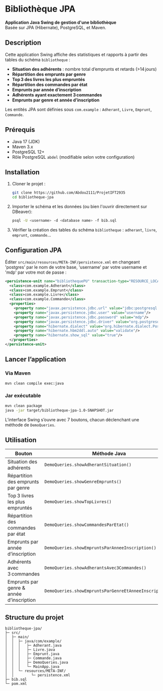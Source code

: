 # Bibliothèque JPA

**Application Java Swing de gestion d'une bibliothèque**  
Basée sur JPA (Hibernate), PostgreSQL, et Maven.

## Description
Cette application Swing affiche des statistiques et rapports à partir des tables du schéma `bibliotheque` :

- **Situation des adhérents** : nombre total d’emprunts et retards (>14 jours)  
- **Répartition des emprunts par genre**  
- **Top 3 des livres les plus empruntés**  
- **Répartition des commandes par état**  
- **Emprunts par année d’inscription**  
- **Adhérents ayant exactement 3 commandes**  
- **Emprunts par genre et année d’inscription**

Les entités JPA sont définies sous `com.example` : `Adherant`, `Livre`, `Emprunt`, `Commande`.

## Prérequis
- Java 17 (JDK)  
- Maven 3.x  
- PostgreSQL 12+  
- Rôle PostgreSQL `abdel` (modifiable selon votre configuration)

## Installation
1. Cloner le projet :
   ```bash
   git clone https://github.com/Abdou2111/ProjetIFT2935
   cd bibliotheque-jpa
   ```
2. Importer le schéma et les données (ou bien l'ouvrir directement sur DBeaver):
   ```bash
   psql -U <username> -d <database name> -f bib.sql
   ```
3. Vérifier la création des tables du schéma `bibliotheque` : `adherant`, `livre`, `emprunt`, `commande`...

## Configuration JPA
Éditer `src/main/resources/META-INF/persistence.xml` en changeant 'postgres' par le nom de votre base, 'username' par votre username et 'mdp' par votre mot de passe :
```xml
<persistence-unit name="bibliothequePU" transaction-type="RESOURCE_LOCAL">
  <class>com.example.Adherant</class>
  <class>com.example.Emprunt</class>
  <class>com.example.Livre</class>
  <class>com.example.Commande</class>
  <properties>
    <property name="javax.persistence.jdbc.url" value="jdbc:postgresql://localhost:5432/postgres"/>
    <property name="javax.persistence.jdbc.user" value="username"/>
    <property name="javax.persistence.jdbc.password" value="mdp"/>
    <property name="javax.persistence.jdbc.driver" value="org.postgresql.Driver"/>
    <property name="hibernate.dialect" value="org.hibernate.dialect.PostgreSQLDialect"/>
    <property name="hibernate.hbm2ddl.auto" value="validate"/>
    <property name="hibernate.show_sql" value="true"/>
  </properties>
</persistence-unit>
```

## Lancer l’application
### Via Maven
```bash
mvn clean compile exec:java
```
### Jar exécutable
```bash
mvn clean package
java -jar target/bibliotheque-jpa-1.0-SNAPSHOT.jar
```
L’interface Swing s’ouvre avec 7 boutons, chacun déclenchant une méthode de `DemoQueries`.

## Utilisation
| Bouton                                    | Méthode Java                                    |
|-------------------------------------------|-------------------------------------------------|
| Situation des adhérents                   | `DemoQueries.showAdherantSituation()`            |
| Répartition des emprunts par genre        | `DemoQueries.showGenreEmprunts()`                |
| Top 3 livres les plus empruntés           | `DemoQueries.showTopLivres()`                    |
| Répartition des commandes par état        | `DemoQueries.showCommandesParEtat()`             |
| Emprunts par année d’inscription          | `DemoQueries.showEmpruntsParAnneeInscription()`  |
| Adhérents avec 3 commandes                | `DemoQueries.showAdherantsAvec3Commandes()`      |
| Emprunts par genre & année d’inscription  | `DemoQueries.showEmpruntsParGenreEtAnneeInscription()` |

## Structure du projet
```
bibliotheque-jpa/
├─ src/
│  ├─ main/
│  │  ├─ java/com/example/
│  │  │   ├─ Adherant.java
│  │  │   ├─ Livre.java
│  │  │   ├─ Emprunt.java
│  │  │   ├─ Commande.java
│  │  │   ├─ DemoQueries.java
│  │  │   └─ MainApp.java
│  │  └─ resources/META-INF/
│  │        └─ persistence.xml
├─ bib.sql
└─ pom.xml
```

